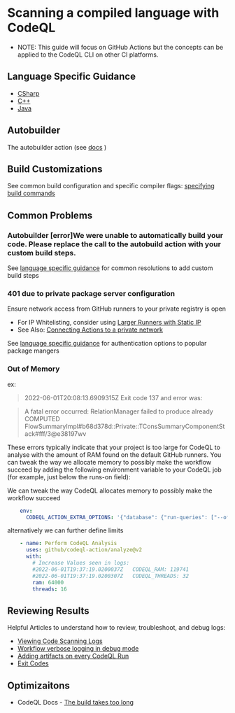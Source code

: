 # Scanning a compiled language with CodeQL
* NOTE: This guide will focus on GitHub Actions but the concepts can be applied to the CodeQL CLI on other CI platforms.

## Language Specific Guidance
* [CSharp](compiled-languages-csharp.md)
* [C++](compiled-languages-cpp.md)
* [Java](compiled-languages-java.md)

## Autobuilder
The autobuilder action (see [docs](https://docs.github.com/en/code-security/code-scanning/automatically-scanning-your-code-for-vulnerabilities-and-errors/configuring-the-codeql-workflow-for-compiled-languages#about-autobuild-for-codeql) )
 
## Build Customizations
See common build configuration and specific compiler flags: [specifying build commands](https://codeql.github.com/docs/codeql-cli/creating-codeql-databases/#specifying-build-commands)

## Common Problems

### Autobuilder [error]We were unable to automatically build your code. Please replace the call to the autobuild action with your custom build steps.

See [language specific guidance](#language-specific-guidance) for common resolutions to add custom build steps


### 401 due to private package server configuration

Ensure network access from GitHub runners to your private registry is open
   - For IP Whitelisting, consider using [Larger Runners with Static IP](https://docs.github.com/en/actions/using-github-hosted-runners/using-larger-runners#networking-for-larger-runners)
   - See Also: [Connecting Actions to a private network](https://docs.github.com/en/actions/using-github-hosted-runners/connecting-to-a-private-network)

See [language specific guidance](#language-specific-guidance) for authentication options to popular package mangers 

### Out of Memory
ex: 

> 2022-06-01T20:08:13.6909315Z       Exit code 137 and error was:

>A fatal error occurred: RelationManager failed to produce already COMPUTED FlowSummaryImpl#b68d378d::Private::TConsSummaryComponentStack#fff/3@e38197wv


These errors typically indicate that your project is too large for CodeQL to analyse with the amount of RAM found on the default GitHub runners. You can tweak the way we allocate memory to possibly make the workflow succeed by adding the following environment variable to your CodeQL job (for example, just below the runs-on field):


We can tweak the way CodeQL allocates memory to possibly make the workflow succeed
```yml
    env:
      CODEQL_ACTION_EXTRA_OPTIONS: '{"database": {"run-queries": ["--off-heap-ram=0"]}}'
```
alternatively we can further define limits 
```yml
    - name: Perform CodeQL Analysis
      uses: github/codeql-action/analyze@v2
      with: 
	    # Increase Values seen in logs:
        #2022-06-01T19:37:19.0200037Z   CODEQL_RAM: 119741
	    #2022-06-01T19:37:19.0200307Z   CODEQL_THREADS: 32
        ram: 64000
        threads: 16
```

## Reviewing Results

Helpful Articles to understand how to review, troubleshoot, and debug logs:

- [Viewing Code Scanning Logs](https://docs.github.com/en/code-security/code-scanning/automatically-scanning-your-code-for-vulnerabilities-and-errors/viewing-code-scanning-logs)
- [Workflow verbose logging in debug mode](https://docs.github.com/en/code-security/code-scanning/automatically-scanning-your-code-for-vulnerabilities-and-errors/troubleshooting-the-codeql-workflow#creating-codeql-debugging-artifacts)
- [Adding artifacts on every CodeQL Run](https://docs.github.com/en/code-security/code-scanning/automatically-scanning-your-code-for-vulnerabilities-and-errors/troubleshooting-the-codeql-workflow#creating-codeql-debugging-artifacts-using-a-workflow-flag)
- [Exit Codes](https://codeql.github.com/docs/codeql-cli/exit-codes/)

## Optimizaitons
- CodeQL Docs -  [The build takes too long](https://docs.github.com/en/enterprise-cloud@latest/code-security/code-scanning/automatically-scanning-your-code-for-vulnerabilities-and-errors/troubleshooting-the-codeql-workflow)